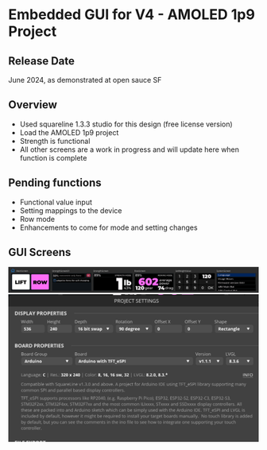# Embedded GUI for V4 - AMOLED 1p9 Project

## Release Date

June 2024, as demonstrated at open sauce SF

## Overview

- Used squareline 1.3.3 studio for this design (free license version)
- Load the AMOLED 1p9 project
- Strength is functional
- All other screens are a work in progress and will update here when function is complete

## Pending functions

- Functional value input
- Setting mappings to the device
- Row mode
- Enhancements to come for mode and setting changes

## GUI Screens

![V4 Render Angle](images/display_screens.png)
![V4 Render Angle](images/settings.png)

